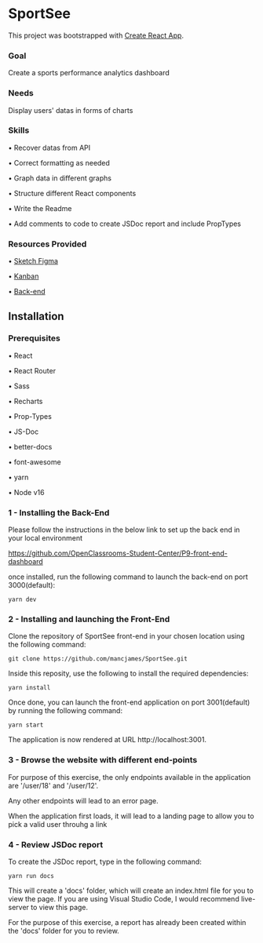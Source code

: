 # SportSee

This project was bootstrapped with [Create React App](https://github.com/facebook/create-react-app).

### Goal

Create a sports performance analytics dashboard

### Needs

Display users' datas in forms of charts

### Skills

• Recover datas from API

• Correct formatting as needed

• Graph data in different graphs

• Structure different React components

• Write the Readme

• Add comments to code to create JSDoc report and include PropTypes

### Resources Provided

• [Sketch Figma](https://www.figma.com/file/EUeLaIjt4cf9bZb1hexM6y/UI-design-Sportify-EN?node-id=1%3A2)

• [Kanban](https://openclassrooms.com/en/paths/315/projects/828/assignment#:~:text=kanban%20with%20all%20user%20Stories)

• [Back-end](https://github.com/OpenClassrooms-Student-Center/P9-front-end-dashboard)

## Installation

### Prerequisites

• React

• React Router

• Sass

• Recharts

• Prop-Types

• JS-Doc

• better-docs

• font-awesome

• yarn

• Node v16

### 1 - Installing the Back-End

Please follow the instructions in the below link to set up the back end in your local environment

https://github.com/OpenClassrooms-Student-Center/P9-front-end-dashboard

once installed, run the following command to launch the back-end on port 3000(default):

```yarn dev```

### 2 - Installing and launching the Front-End

Clone the repository of SportSee front-end in your chosen location using the following command:

```git clone https://github.com/mancjames/SportSee.git```

Inside this reposity, use the following to install the required dependencies:

```yarn install```

Once done, you can launch the front-end application on port 3001(default) by running the following command:

```yarn start```

The application is now rendered at URL http://localhost:3001.

### 3 - Browse the website with different end-points

For purpose of this exercise, the only endpoints available in the application are '/user/18' and '/user/12'. 

Any other endpoints will lead to an error page. 

When the application first loads, it will lead to a landing page to allow you to pick a valid user throuhg a link


### 4 - Review JSDoc report

To create the JSDoc report, type in the following command:

```yarn run docs```

This will create a 'docs' folder, which will create an index.html file for you to view the page. If you are using Visual Studio Code, I would recommend live-server to view this page.

For the purpose of this exercise, a report has already been created within the 'docs' folder for you to review.